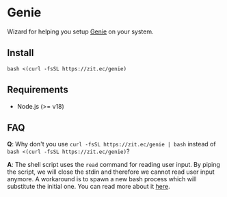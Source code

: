 # Genie

Wizard for helping you setup [Genie](https://gitlab.zitec.com/research/genie) on your system.

## Install

```
bash <(curl -fsSL https://zit.ec/genie)
```

## Requirements

- Node.js (>= v18)

## FAQ

**Q**: Why don't you use `curl -fsSL https://zit.ec/genie | bash` instead of `bash <(curl -fsSL https://zit.ec/genie)`?  
  
**A**: The shell script uses the `read` command for reading user input. By piping the script, we will close the stdin and therefore we cannot read user input anymore. A workaround is to spawn a new bash process which will substitute the initial one. You can read more about it [here](https://askubuntu.com/questions/1463637/bash-builtin-read-after-a-pipe-doesnt-wait-for-user-input).